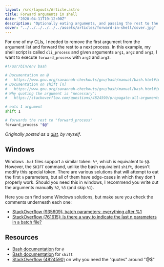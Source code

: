 ```yaml
---
layout: /src/layouts/Article.astro
title: Forward arguments in shell
date: "2020-04-11T10:12:00Z"
description: "Optionally eating arguments, and passing the rest to the next process."
cover: "../../../../../../assets/articles/forward-in-shell/cover.jpg"
---
```


For one of my CLIs, I needed to remove the first argument from the argument list and forward the rest to a next process. In this example, my shell script is called `cli_process` and given arguments `arg1`, `arg2` and `arg3`, I want to execute `forward_process` with `arg2` and `arg3`.

```bash
#!/usr/bin/env bash

# Documentation on @
#   https://www.gnu.org/savannah-checkouts/gnu/bash/manual/bash.html#index-_0040
# Documentation on shift [n]
#   https://www.gnu.org/savannah-checkouts/gnu/bash/manual/bash.html#index-shift
# Why quoting the argument is "necessary":
#   https://stackoverflow.com/questions/4824590/propagate-all-arguments-in-a-bash-shell-script/4824637#4824637

# eats 1 argument
shift 1

# forwards the rest to "forward_process"
forward_process "$@"
```

_Originally posted as a [gist][gist], by myself_.

## Windows

Windows `.bat` files support a similar token: `%*`, which is equivalent to `$@`.
However, the `SHIFT` command, unlike the bash equivalent `shift`, doesn't modify this special token. There are various solutions that will attempt to eat the first `n` parameters, but all of them have edge-cases in which they don't properly work. Should you need this in windows, I recommend you write out the arguments manually `%2`, `%3` (and skip `%1`).

Here you can find some Windows solutions, but make sure you check the comments underneath each one:

- [StackOverflow (935609): batch parameters: everything after %1][so-935609]
- [StackOverflow (761615): Is there a way to indicate the last n parameters in a batch file?
  ][so-761615]

## Resources

- [Bash documentation][doc-at] for `@`
- [Bash documentation][doc-shift] for `shift`
- [StackOverflow (4824590)][so-4824590] on why you need the "quotes" around "@\$"

[gist]: https://gist.github.com/SleeplessByte/ea551df4088d3629f2e5fddcce6b48ea
[so-935609]: https://stackoverflow.com/questions/935609/batch-parameters-everything-after-1
[so-761615]: https://stackoverflow.com/questions/761615/is-there-a-way-to-indicate-the-last-n-parameters-in-a-batch-file/761658#761658
[so-4824590]: https://stackoverflow.com/questions/4824590/propagate-all-arguments-in-a-bash-shell-script/4824637#4824637
[doc-at]: https://www.gnu.org/savannah-checkouts/gnu/bash/manual/bash.html#index-_0040
[doc-shift]: https://www.gnu.org/savannah-checkouts/gnu/bash/manual/bash.html#index-shift
